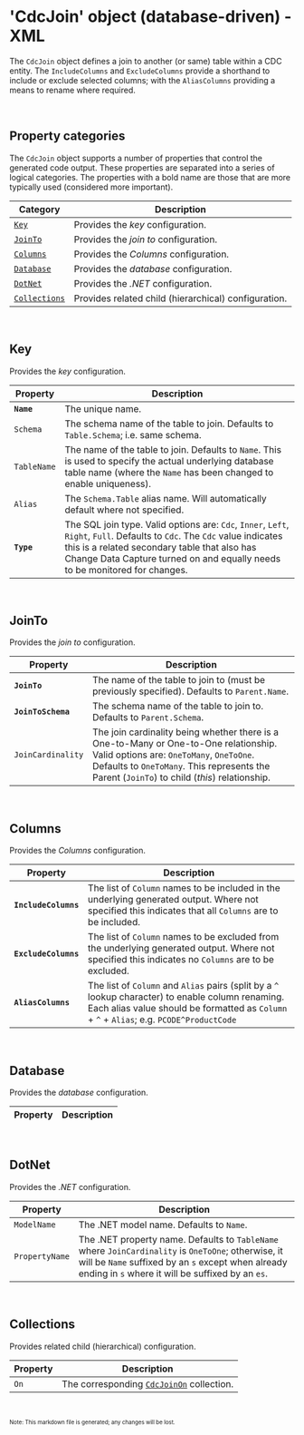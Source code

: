 # 'CdcJoin' object (database-driven) - XML

The `CdcJoin` object defines a join to another (or same) table within a CDC entity.  The `IncludeColumns` and `ExcludeColumns` provide a shorthand to include or exclude selected columns; with the `AliasColumns` providing a means to rename where required.

<br/>

## Property categories
The `CdcJoin` object supports a number of properties that control the generated code output. These properties are separated into a series of logical categories. The properties with a bold name are those that are more typically used (considered more important).

Category | Description
-|-
[`Key`](#Key) | Provides the _key_ configuration.
[`JoinTo`](#JoinTo) | Provides the _join to_ configuration.
[`Columns`](#Columns) | Provides the _Columns_ configuration.
[`Database`](#Database) | Provides the _database_ configuration.
[`DotNet`](#DotNet) | Provides the _.NET_ configuration.
[`Collections`](#Collections) | Provides related child (hierarchical) configuration.

<br/>

## Key
Provides the _key_ configuration.

Property | Description
-|-
**`Name`** | The unique name.
`Schema` | The schema name of the table to join. Defaults to `Table.Schema`; i.e. same schema.
`TableName` | The name of the table to join. Defaults to `Name`. This is used to specify the actual underlying database table name (where the `Name` has been changed to enable uniqueness).
`Alias` | The `Schema.Table` alias name. Will automatically default where not specified.
**`Type`** | The SQL join type. Valid options are: `Cdc`, `Inner`, `Left`, `Right`, `Full`. Defaults to `Cdc`. The `Cdc` value indicates this is a related secondary table that also has Change Data Capture turned on and equally needs to be monitored for changes.

<br/>

## JoinTo
Provides the _join to_ configuration.

Property | Description
-|-
**`JoinTo`** | The name of the table to join to (must be previously specified). Defaults to `Parent.Name`.
**`JoinToSchema`** | The schema name of the table to join to. Defaults to `Parent.Schema`.
`JoinCardinality` | The join cardinality being whether there is a One-to-Many or One-to-One relationship. Valid options are: `OneToMany`, `OneToOne`. Defaults to `OneToMany`. This represents the Parent (`JoinTo`) to child (_this_) relationship.

<br/>

## Columns
Provides the _Columns_ configuration.

Property | Description
-|-
**`IncludeColumns`** | The list of `Column` names to be included in the underlying generated output. Where not specified this indicates that all `Columns` are to be included.
**`ExcludeColumns`** | The list of `Column` names to be excluded from the underlying generated output. Where not specified this indicates no `Columns` are to be excluded.
**`AliasColumns`** | The list of `Column` and `Alias` pairs (split by a `^` lookup character) to enable column renaming. Each alias value should be formatted as `Column` + `^` + `Alias`; e.g. `PCODE^ProductCode`

<br/>

## Database
Provides the _database_ configuration.

Property | Description
-|-

<br/>

## DotNet
Provides the _.NET_ configuration.

Property | Description
-|-
`ModelName` | The .NET model name. Defaults to `Name`.
`PropertyName` | The .NET property name. Defaults to `TableName` where `JoinCardinality` is `OneToOne`; otherwise, it will be `Name` suffixed by an `s` except when already ending in `s` where it will be suffixed by an `es`.

<br/>

## Collections
Provides related child (hierarchical) configuration.

Property | Description
-|-
`On` | The corresponding [`CdcJoinOn`](Database-CdcJoinOn-Config-Xml.md) collection.

<br/>

<sub><sup>Note: This markdown file is generated; any changes will be lost.</sup></sub>
